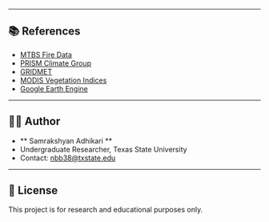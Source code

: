 
---

## 📚 References

- [MTBS Fire Data](https://mtbs.gov/)
- [PRISM Climate Group](https://prism.oregonstate.edu/)
- [GRIDMET](https://www.climatologylab.org/gridmet.html)
- [MODIS Vegetation Indices](https://modis.gsfc.nasa.gov/)
- [Google Earth Engine](https://earthengine.google.com/)

---

## 👩‍💻 Author

- ** Samrakshyan Adhikari **
- Undergraduate Researcher, Texas State University
- Contact: nbb38@txstate.edu
  

---

## 📌 License

This project is for research and educational purposes only.
